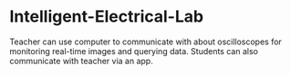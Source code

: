 # Intelligent-Electrical-Lab
Teacher can use computer to communicate with about oscilloscopes for monitoring real-time images and querying data. Students can also communicate with teacher via an app.
